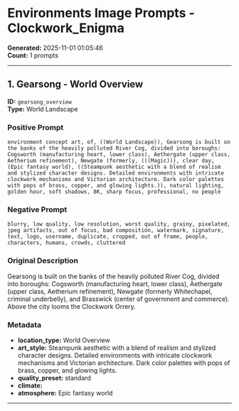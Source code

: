 # Environments Image Prompts - Clockwork_Enigma

**Generated:** 2025-11-01 01:05:46  
**Count:** 1 prompts

---

## 1. Gearsong - World Overview

**ID:** `gearsong_overview`  
**Type:** World Landscape  

### Positive Prompt

```
environment concept art, of, ((World Landscape)), Gearsong is built on the banks of the heavily polluted River Cog, divided into boroughs: Cogsworth (manufacturing heart, lower class), Aethergate (upper class, Aetherium refinement), Newgate (formerly, (((Magic))), clear day, (Epic fantasy world), ((Steampunk aesthetic with a blend of realism and stylized character designs. Detailed environments with intricate clockwork mechanisms and Victorian architecture. Dark color palettes with pops of brass, copper, and glowing lights.)), natural lighting, golden hour, soft shadows, 8K, sharp focus, professional, no people
```

### Negative Prompt

```
blurry, low quality, low resolution, worst quality, grainy, pixelated, jpeg artifacts, out of focus, bad composition, watermark, signature, text, logo, username, duplicate, cropped, out of frame, people, characters, humans, crowds, cluttered
```

### Original Description

Gearsong is built on the banks of the heavily polluted River Cog, divided into boroughs: Cogsworth (manufacturing heart, lower class), Aethergate (upper class, Aetherium refinement), Newgate (formerly Whitechapel, criminal underbelly), and Brasswick (center of government and commerce). Above the city looms the Clockwork Orrery.

### Metadata

- **location_type:** World Overview
- **art_style:** Steampunk aesthetic with a blend of realism and stylized character designs. Detailed environments with intricate clockwork mechanisms and Victorian architecture. Dark color palettes with pops of brass, copper, and glowing lights.
- **quality_preset:** standard
- **climate:** 
- **atmosphere:** Epic fantasy world

---

